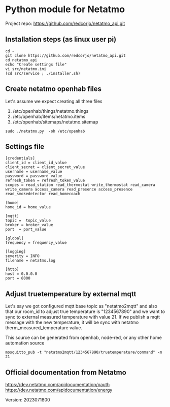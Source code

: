 # Python module for Netatmo

Project repo: https://github.com/redcorjo/netatmo_api.git

## Installation steps (as linux user pi)

```shell
cd ~
git clone https://github.com/redcorjo/netatmo_api.git
cd netatmo_api
echo "Create settings file"
vi src/netatmo.ini
(cd src/service ; ./installer.sh)
```

## Create netatmo openhab files

Let's assume we expect creating all three files 

1. /etc/openhab/things/netatmo.things
2. /etc/openhab/items/netatmo.items
3. /etc/openhab/sitemaps/netatmo.sitemap

```shell
sudo ./netatmo.py  -oh /etc/openhab
```

## Settings file

```
[credentials]
client_id = client_id_value
client_secret = client_secret_value
username = username_value
password = password_value
refresh_token = refresh_token_value
scopes = read_station read_thermostat write_thermostat read_camera write_camera access_camera read_presence access_presence read_smokedetector read_homecoach

[home]
home_id = home_value

[mqtt]
topic =  topic_value
broker = broker_value 
port  = port_value

[global]
frequency = frequency_value

[logging]
severity = INFO
filename = netatmo.log

[http]
host = 0.0.0.0
port = 8000
```

## Adjust truetemperature by external mqtt

Let's say we got configured mqtt base topic as "netatmo2mqtt" and also that our room_id to adjust true temperature is "1234567890" and we want to sync to external measured temperature with value 21.  If we publish a mqtt message with the new temperature, it will be sync with netatmo therm_measured_temperature value. 

This source can be generated from openhab, node-red, or any other home automation source

```shell
mosquitto_pub -t "netatmo2mqtt/1234567890/truetemperature/command" -m 21
```

## Official documentation from Netatmo

<https://dev.netatmo.com/apidocumentation/oauth>
<https://dev.netatmo.com/apidocumentation/energy>


Version: 2023071800
